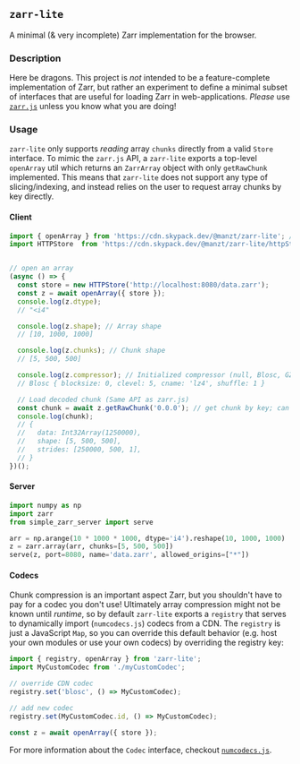 ## `zarr-lite` 

A minimal (& very incomplete) Zarr implementation for the browser.

### Description

Here be dragons. This project is _not_ intended to be a feature-complete implementation of Zarr,
but rather an experiment to define a minimal subset of interfaces that are useful for 
loading Zarr in web-applications. _Please_ use [`zarr.js`](https://github.com/gzuidhof/zarr.js/)
unless you know what you are doing!

### Usage

`zarr-lite` only supports _reading_ array `chunks` directly from a valid `Store` interface. To mimic
the `zarr.js` API, a `zarr-lite` exports a top-level `openArray` util which returns an `ZarrArray` object 
with only `getRawChunk` implemented. This means that `zarr-lite` does not support any type of slicing/indexing,
and instead relies on the user to request array chunks by key directly.


#### Client

```javascript
import { openArray } from 'https://cdn.skypack.dev/@manzt/zarr-lite'; // pure ESM module, ~2kb
import HTTPStore  from 'https://cdn.skypack.dev/@manzt/zarr-lite/httpStore' // No default store; can use any zarr.js store!


// open an array
(async () => {
  const store = new HTTPStore('http://localhost:8080/data.zarr');
  const z = await openArray({ store });
  console.log(z.dtype);
  // "<i4"

  console.log(z.shape); // Array shape
  // [10, 1000, 1000]

  console.log(z.chunks); // Chunk shape
  // [5, 500, 500]

  console.log(z.compressor); // Initialized compressor (null, Blosc, GZip, or Zlib)
  // Blosc { blocksize: 0, clevel: 5, cname: 'lz4', shuffle: 1 }

  // Load decoded chunk (Same API as zarr.js)
  const chunk = await z.getRawChunk('0.0.0'); // get chunk by key; can also use [0, 0, 0];
  console.log(chunk);
  // {
  //   data: Int32Array(1250000),
  //   shape: [5, 500, 500],
  //   strides: [250000, 500, 1],
  // }
})();
```


#### Server

```python
import numpy as np
import zarr
from simple_zarr_server import serve

arr = np.arange(10 * 1000 * 1000, dtype='i4').reshape(10, 1000, 1000)
z = zarr.array(arr, chunks=[5, 500, 500])
serve(z, port=8080, name='data.zarr', allowed_origins=["*"])
```


#### Codecs

Chunk compression is an important aspect Zarr, but you shouldn't have to pay for a codec 
you don't use! Ultimately array compression might not be known until _runtime_, so by
default `zarr-lite` exports a `registry` that serves to dynamically import (`numcodecs.js`)
codecs from a CDN. The `registry` is just a JavaScript `Map`, so you can override this default
behavior (e.g. host your own modules or use your own codecs) by overriding the registry key:

```javascript
import { registry, openArray } from 'zarr-lite';
import MyCustomCodec from './myCustomCodec';

// override CDN codec
registry.set('blosc', () => MyCustomCodec);

// add new codec
registry.set(MyCustomCodec.id, () => MyCustomCodec);

const z = await openArray({ store });
```

For more information about the `Codec` interface, checkout [`numcodecs.js`](https://github.com/manzt/numcodecs.js).
